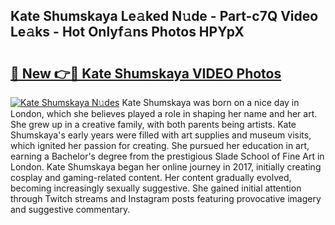 ## Kate Shumskaya Le𝚊ked N𝚞de - Part-c7Q Video Le𝚊ks - Hot Onlyf𝚊ns Photos HPYpX

# <h2><a href="http://ab529.deff.icu/?id=Kate+Shumskaya">🔗 New 👉🔴 Kate Shumskaya VIDEO Photos</a></h2>

[![Kate Shumskaya N𝚞des](https://i.imgur.com/rIISA9y.gif)](http://ab529.deff.icu/?id=Kate+Shumskaya)
Kate Shumskaya was born on a nice day in London, which she believes played a role in shaping her name and her art. She grew up in a creative family, with both parents being artists. Kate Shumskaya's early years were filled with art supplies and museum visits, which ignited her passion for creating. She pursued her education in art, earning a Bachelor's degree from the prestigious Slade School of Fine Art in London. Kate Shumskaya began her online journey in 2017, initially creating cosplay and gaming-related content. Her content gradually evolved, becoming increasingly sexually suggestive. She gained initial attention through Twitch streams and Instagram posts featuring provocative imagery and suggestive commentary.
